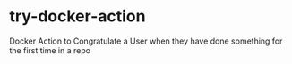 # try-docker-action

Docker Action to Congratulate a User when they have done something for the first time in a repo
